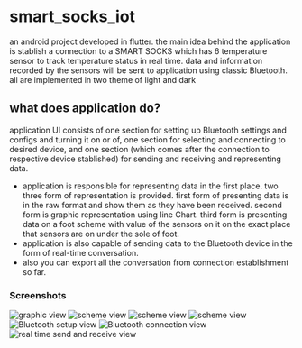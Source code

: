 
# smart_socks_iot
an android project developed in flutter. the main idea behind the application is stablish  a connection to a SMART SOCKS which has 6 temperature sensor to track temperature status in real time. data and information recorded by the sensors will be sent to application using classic Bluetooth. all are implemented in two theme of light and dark

## what does application do?
application UI consists of one section for setting up Bluetooth settings and configs and turning it on or of, one section for selecting and connecting to desired device, and one section (which comes after the connection to respective device stablished) for sending and receiving and representing data.
- application is responsible for representing data in the first place. two three form of representation is provided. first form of presenting data is in the raw format and show them as they have been received. second form is graphic representation using line Chart. third form is presenting data on a foot scheme with value of the sensors on it on the exact place that sensors are on under the sole of foot.
- application is also capable of sending data to the Bluetooth device in the form of real-time conversation.
- also you can export all the conversation from connection establishment so far.

### Screenshots
![graphic view](./screenshots/1.jpg)
![scheme view](./screenshots/2.jpg)
![scheme view](./screenshots/3.jpg)
![scheme view](./screenshots/4.jpg)
![Bluetooth setup view](./screenshots/5.jpg)
![Bluetooth connection view](./screenshots/6.jpg)
![real time send and receive view](./screenshots/7.jpg)
